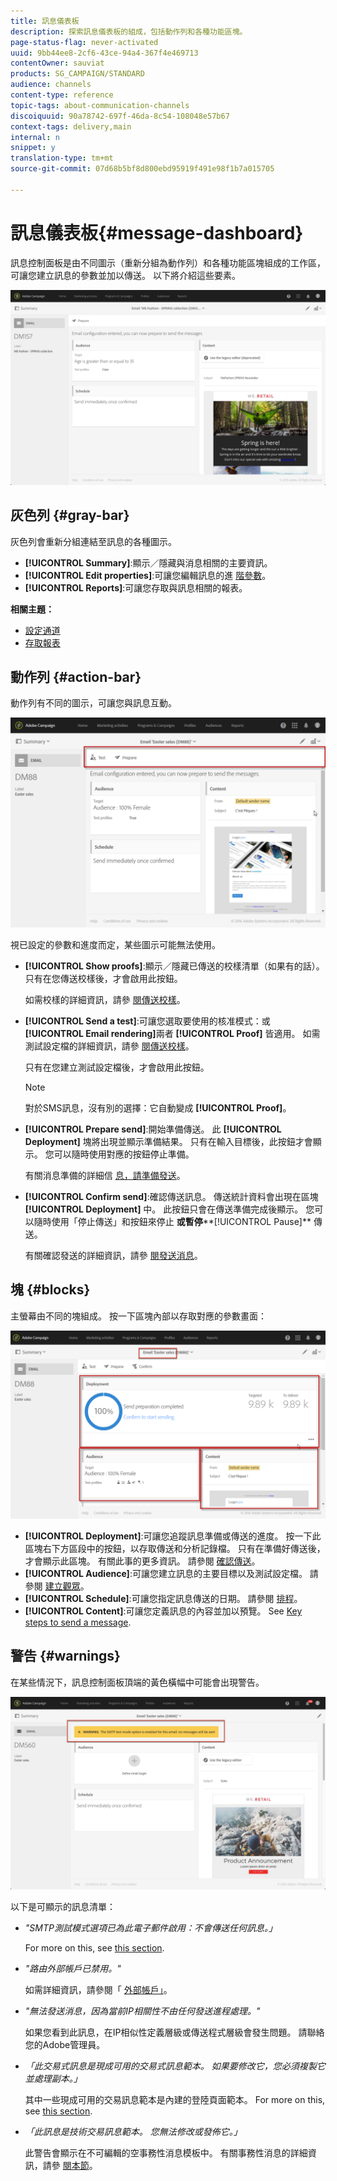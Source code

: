 ```yaml
---
title: 訊息儀表板
description: 探索訊息儀表板的組成，包括動作列和各種功能區塊。
page-status-flag: never-activated
uuid: 9bb44ee8-2cf6-43ce-94a4-367f4e469713
contentOwner: sauviat
products: SG_CAMPAIGN/STANDARD
audience: channels
content-type: reference
topic-tags: about-communication-channels
discoiquuid: 90a78742-697f-46da-8c54-108048e57b67
context-tags: delivery,main
internal: n
snippet: y
translation-type: tm+mt
source-git-commit: 07d68b5bf8d800ebd95919f491e98f1b7a015705

---
```



# 訊息儀表板{#message-dashboard}

訊息控制面板是由不同圖示（重新分組為動作列）和各種功能區塊組成的工作區，可讓您建立訊息的參數並加以傳送。 以下將介紹這些要素。

![](assets/delivery_dashboard_2.png)

## 灰色列 {#gray-bar}

灰色列會重新分組連結至訊息的各種圖示。

* **[!UICONTROL Summary]**:顯示／隱藏與消息相關的主要資訊。
* **[!UICONTROL Edit properties]**:可讓您編輯訊息的進 [階參數](../../administration/using/configuring-email-channel.md#list-of-email-properties)。
* **[!UICONTROL Reports]**:可讓您存取與訊息相關的報表。

**相關主題：**

* [設定通道](../../administration/using/about-channel-configuration.md)
* [存取報表](../../reporting/using/about-dynamic-reports.md)

## 動作列 {#action-bar}

動作列有不同的圖示，可讓您與訊息互動。

![](assets/delivery_dashboard_4.png)

視已設定的參數和進度而定，某些圖示可能無法使用。

* **[!UICONTROL Show proofs]**:顯示／隱藏已傳送的校樣清單（如果有的話）。 只有在您傳送校樣後，才會啟用此按鈕。

   如需校樣的詳細資訊，請參 [閱傳送校樣](../../sending/using/sending-proofs.md)。

* **[!UICONTROL Send a test]**:可讓您選取要使用的核准模式：或 **[!UICONTROL Email rendering]**&#x200B;兩者 **[!UICONTROL Proof]** 皆適用。 如需測試設定檔的詳細資訊，請參 [閱傳送校樣](../../sending/using/sending-proofs.md)。

   只有在您建立測試設定檔後，才會啟用此按鈕。

   >[!NOTE]
   >
   >對於SMS訊息，沒有別的選擇：它自動變成 **[!UICONTROL Proof]**。

* **[!UICONTROL Prepare send]**:開始準備傳送。 此 **[!UICONTROL Deployment]** 塊將出現並顯示準備結果。 只有在輸入目標後，此按鈕才會顯示。 您可以隨時使用對應的按鈕停止準備。

   有關消息準備的詳細信 [息，請準備發送](../../sending/using/preparing-the-send.md)。

* **[!UICONTROL Confirm send]**:確認傳送訊息。 傳送統計資料會出現在區塊 **[!UICONTROL Deployment]** 中。 此按鈕只會在傳送準備完成後顯示。 您可以隨時使用「停止傳送」和按鈕來停止 **或暫停****[!UICONTROL Pause]** 傳送。

   有關確認發送的詳細資訊，請參 [閱發送消息](../../sending/using/confirming-the-send.md)。

## 塊 {#blocks}

主螢幕由不同的塊組成。 按一下區塊內部以存取對應的參數畫面：

![](assets/delivery_dashboard_3.png)

* **[!UICONTROL Deployment]**:可讓您追蹤訊息準備或傳送的進度。 按一下此區塊右下方區段中的按鈕，以存取傳送和分析記錄檔。 只有在準備好傳送後，才會顯示此區塊。 有關此事的更多資訊。 請參閱 [確認傳送](../../sending/using/confirming-the-send.md)。
* **[!UICONTROL Audience]**:可讓您建立訊息的主要目標以及測試設定檔。 請參閱 [建立觀眾](../../audiences/using/creating-audiences.md)。
* **[!UICONTROL Schedule]**:可讓您指定訊息傳送的日期。 請參閱 [排程](../../sending/using/about-scheduling-messages.md)。
* **[!UICONTROL Content]**:可讓您定義訊息的內容並加以預覽。 See [Key steps to send a message](../../channels/using/key-steps-to-send-a-message.md).

## 警告 {#warnings}

在某些情況下，訊息控制面板頂端的黃色橫幅中可能會出現警告。

![](assets/delivery_dashboard_warnings.png)

以下是可顯示的訊息清單：

* *&quot;SMTP測試模式選項已為此電子郵件啟用：不會傳送任何訊息。」*

   For more on this, see [this section](../../administration/using/configuring-email-channel.md#smtp-test-mode).

* *&quot;路由外部帳戶已禁用。&quot;*

   如需詳細資訊，請參閱「 [外部帳戶」](../../administration/using/external-accounts.md)。

* *&quot;無法發送消息，因為當前IP相關性不由任何發送進程處理。&quot;*

   如果您看到此訊息，在IP相似性定義層級或傳送程式層級會發生問題。 請聯絡您的Adobe管理員。

* *「此交易式訊息是現成可用的交易式訊息範本。 如果要修改它，您必須複製它並處理副本。」*

   其中一些現成可用的交易訊息範本是內建的登陸頁面範本。 For more on this, see [this section](../../channels/using/landing-page-templates.md).

* *「此訊息是技術交易訊息範本。 您無法修改或發佈它。」*

   此警告會顯示在不可編輯的空事務性消息模板中。 有關事務性消息的詳細資訊，請參 [閱本節](../../channels/using/about-transactional-messaging.md)。
